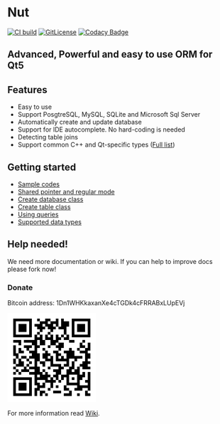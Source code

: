 # Nut


[![CI build](https://github.com/HamedMasafi/Nut/workflows/CI%20build/badge.svg)](https://github.com/HamedMasafi/Nut/actions)
[![GitLicense](https://gitlicense.com/badge/hamedmasafi/nut)](https://gitlicense.com/license/hamedmasafi/nut)
[![Codacy Badge](https://api.codacy.com/project/badge/Grade/f3802610beb946068f6cd2c2b6608a8b)](https://www.codacy.com/app/HamedMasafi/Nut?utm_source=github.com&amp;utm_medium=referral&amp;utm_content=HamedMasafi/Nut&amp;utm_campaign=Badge_Grade)

## Advanced, Powerful and easy to use ORM for Qt5


## Features
- Easy to use
- Support PosgtreSQL, MySQL, SQLite and Microsoft Sql Server
- Automatically create and update database
- Support for IDE autocomplete. No hard-coding is needed
- Detecting table joins
- Support common C++ and Qt-specific types ([Full list](doc/datatypes.md))

## Getting started
- [Sample codes](doc/start.md)
- [Shared pointer and regular mode](doc/sharedpointer.md)
- [Create database class](doc/database.md)
- [Create table class](doc/table.md)
- [Using queries](doc/query.md)
- [Supported data types](doc/datatypes.md)

## Help needed!
We need more documentation or wiki. If you can help to improve docs please fork now!

### Donate
Bitcoin address: 1Dn1WHKkaxanXe4cTGDk4cFRRABxLUpEVj


![Wallet address](btc-qr.png)

For more information read [Wiki](wiki).
